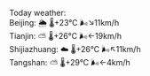 Today weather:  
Beijing: 🌦   🌡️+23°C 🌬️↘11km/h  
Tianjin: ⛅️  🌡️+26°C 🌬️←19km/h  
Shijiazhuang: ☁️   🌡️+26°C 🌬️↖11km/h  
Tangshan: ⛅️  🌡️+29°C 🌬️←4km/h  
